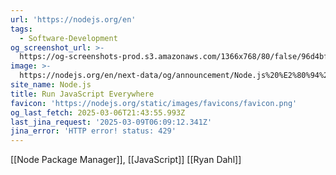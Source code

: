 ```yaml
---
url: 'https://nodejs.org/en'
tags:
  - Software-Development
og_screenshot_url: >-
  https://og-screenshots-prod.s3.amazonaws.com/1366x768/80/false/96d4bf47e20bf028e0effc9ccc841fbe6ec266be20b22adf8fafddcab5f01a48.jpeg
image: >-
  https://nodejs.org/en/next-data/og/announcement/Node.js%20%E2%80%94%20Run%20JavaScript%20Everywhere
site_name: Node.js
title: Run JavaScript Everywhere
favicon: 'https://nodejs.org/static/images/favicons/favicon.png'
og_last_fetch: 2025-03-06T21:43:55.993Z
last_jina_request: '2025-03-09T06:09:12.341Z'
jina_error: 'HTTP error! status: 429'
---
```



[[Node Package Manager]], [[JavaScript]]
[[Ryan Dahl]]

